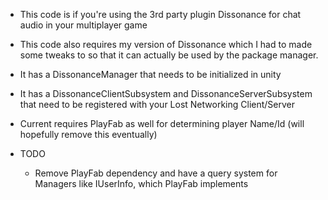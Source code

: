 
* This code is if you're using the 3rd party plugin Dissonance for chat audio in your multiplayer game

* This code also requires my version of Dissonance which I had to made some tweaks to so that it can 
  actually be used by the package manager.

* It has a DissonanceManager that needs to be initialized in unity

* It has a DissonanceClientSubsystem and DissonanceServerSubsystem that need to be registered
  with your Lost Networking Client/Server
  
* Current requires PlayFab as well for determining player Name/Id (will hopefully remove this eventually)

* TODO
  * Remove PlayFab dependency and have a query system for Managers like IUserInfo, which PlayFab
    implements
	
	